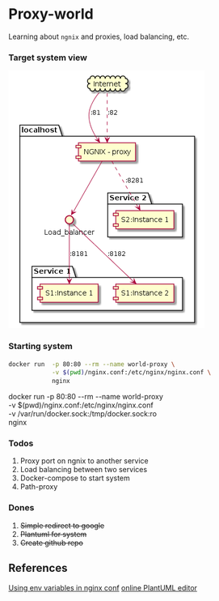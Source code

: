 # Proxy-world

Learning about `ngnix` and proxies, load balancing, etc.

### Target system view
![Overview of the system](system.png)

### Starting system
```bash
docker run  -p 80:80 --rm --name world-proxy \
            -v $(pwd)/nginx.conf:/etc/nginx/nginx.conf \
            nginx
```

docker run  -p 80:80 --rm --name world-proxy \
            -v $(pwd)/nginx.conf:/etc/nginx/nginx.conf \
            -v /var/run/docker.sock:/tmp/docker.sock:ro \
            nginx


### Todos
1. Proxy port on ngnix to another service
2. Load balancing between two services
4. Docker-compose to start system
5. Path-proxy

### Dones
1. ~~Simple redirect to google~~
3. ~~Plantuml for system~~
5. ~~Create github repo~~

## References
[Using env variables in nginx conf](https://docs.docker.com/samples/library/nginx/)
[online PlantUML editor](https://www.planttext.com/)